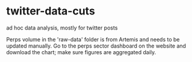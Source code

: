 # twitter-data-cuts
ad hoc data analysis, mostly for twitter posts

Perps volume in the 'raw-data' folder is from Artemis and needs to be updated manually. Go to the perps sector dashboard on the website and download the chart; make sure figures are aggregated daily.
